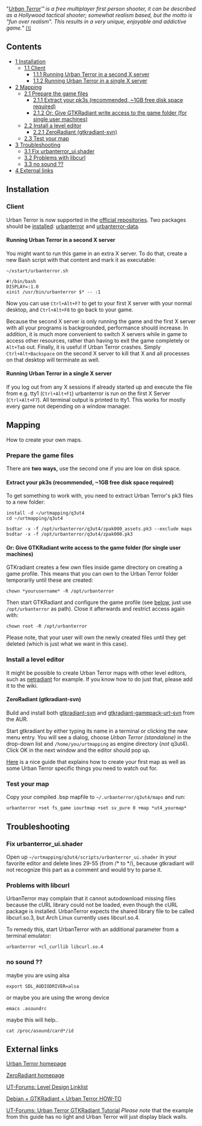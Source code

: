"*[Urban Terror](http://www.urbanterror.info/)™ is a free multiplayer first person shooter, it can be described as a Hollywood tactical shooter; somewhat realism based, but the motto is "fun over realism". This results in a very unique, enjoyable and addictive game.*" <small>[[1]](http://www.urbanterror.net)</small>

## Contents

*   [1 Installation](#Installation)
    *   [1.1 Client](#Client)
        *   [1.1.1 Running Urban Terror in a second X server](#Running_Urban_Terror_in_a_second_X_server)
        *   [1.1.2 Running Urban Terror in a single X server](#Running_Urban_Terror_in_a_single_X_server)
*   [2 Mapping](#Mapping)
    *   [2.1 Prepare the game files](#Prepare_the_game_files)
        *   [2.1.1 Extract your pk3s (recommended, ~1GB free disk space required)](#Extract_your_pk3s_.28recommended.2C_.7E1GB_free_disk_space_required.29)
        *   [2.1.2 Or: Give GTKRadiant write access to the game folder (for single user machines)](#Or:_Give_GTKRadiant_write_access_to_the_game_folder_.28for_single_user_machines.29)
    *   [2.2 Install a level editor](#Install_a_level_editor)
        *   [2.2.1 ZeroRadiant (gtkradiant-svn)](#ZeroRadiant_.28gtkradiant-svn.29)
    *   [2.3 Test your map](#Test_your_map)
*   [3 Troubleshooting](#Troubleshooting)
    *   [3.1 Fix urbanterror_ui.shader](#Fix_urbanterror_ui.shader)
    *   [3.2 Problems with libcurl](#Problems_with_libcurl)
    *   [3.3 no sound ??](#no_sound_.3F.3F)
*   [4 External links](#External_links)

## Installation

### Client

Urban Terror is now supported in the [official repositories](/index.php/Official_repositories "Official repositories"). Two packages should be [installed](/index.php/Pacman "Pacman"): [urbanterror](https://www.archlinux.org/packages/?name=urbanterror) and [urbanterror-data](https://www.archlinux.org/packages/?name=urbanterror-data).

#### Running Urban Terror in a second X server

You might want to run this game in an extra X server. To do that, create a new Bash script with that content and mark it as executable:

 `~/xstart/urbanterror.sh` 
```
#!/bin/bash 
DISPLAY=:1.0
xinit /usr/bin/urbanterror $* -- :1
```

Now you can use `Ctrl+Alt+F7` to get to your first X server with your normal desktop, and `Ctrl+Alt+F8` to go back to your game.

Because the second X server is only running the game and the first X server with all your programs is backgrounded, performance should increase. In addition, it is much more convenient to switch X servers while in game to access other resources, rather than having to exit the game completely or `Alt+Tab` out. Finally, it is useful if Urban Terror crashes. Simply `Ctrl+Alt+Backspace` on the second X server to kill that X and all processes on that desktop will terminate as well.

#### Running Urban Terror in a single X server

If you log out from any X sessions if already started up and execute the file from e.g. tty1 (`Ctrl+Alt+F1`) urbanterror is run on the first X Server (`Ctrl+Alt+F7`). All terminal output is printed to tty1\. This works for mostly every game not depending on a window manager.

## Mapping

How to create your own maps.

### Prepare the game files

There are **two ways,** use the second one if you are low on disk space.

#### Extract your pk3s (recommended, ~1GB free disk space required)

To get something to work with, you need to extract Urban Terror's pk3 files to a new folder:

```
install -d ~/urtmapping/q3ut4
cd ~/urtmapping/q3ut4

bsdtar -x -f /opt/urbanterror/q3ut4/zpak000_assets.pk3 --exclude maps
bsdtar -x -f /opt/urbanterror/q3ut4/zpak000.pk3

```

#### Or: Give GTKRadiant write access to the game folder (for single user machines)

GTKradiant creates a few own files inside game directory on creating a game profile. This means that you can own to the Urban Terror folder temporarily until these are created:

```
chown *yourusername* -R /opt/urbanterror

```

Then start GTKRadiant and configure the game profile (see [below](#ZeroRadiant_.28gtkradiant-svn.29), just use `/opt/urbanterror` as path). Close it afterwards and restrict access again with:

```
chown root -R /opt/urbanterror

```

Please note, that your user will own the newly created files until they get deleted (which is just what we want in this case).

### Install a level editor

It might be possible to create Urban Terror maps with other level editors, such as [netradiant](http://dev.alientrap.org/wiki/7) for example. If you know how to do just that, please add it to the wiki.

#### ZeroRadiant (gtkradiant-svn)

Build and install both [gtkradiant-svn](https://aur.archlinux.org/packages.php?ID=31795) and [gtkradiant-gamepack-urt-svn](https://aur.archlinux.org/packages/gtkradiant-gamepack-urt-svn/) from the AUR.

Start gtkradiant by either typing its name in a terminal or clicking the new menu entry. You will see a dialog, choose *Urban Terror (standalone)* in the drop-down list and `/home/you/urtmapping` as engine directory (*not* q3ut4). Click OK in the next window and the editor should pop up.

[Here](http://daffy.nerius.com/radiant/#first-map) is a nice guide that explains how to create your first map as well as some Urban Terror specific things you need to watch out for.

### Test your map

Copy your compiled .bsp mapfile to `~/.urbanterror/q3ut4/maps` and run:

```
urbanterror +set fs_game iourtmap +set sv_pure 0 +map *ut4_yourmap*

```

## Troubleshooting

### Fix urbanterror_ui.shader

Open up `~/urtmapping/q3ut4/scripts/urbanterror_ui.shader` in your favorite editor and delete lines 29-55 (from /* to */), because gtkradiant will not recognize this part as a comment and would try to parse it.

### Problems with libcurl

UrbanTerror may complain that it cannot autodownload missing files because the cURL library could not be loaded, even though the cURL package is installed. UrbanTerror expects the shared library file to be called libcurl.so.3, but Arch Linux currently uses libcurl.so.4.

To remedy this, start UrbanTerror with an additional parameter from a terminal emulator:

```
urbanterror +cl_curllib libcurl.so.4

```

### no sound ??

maybe you are using alsa

```
export SDL_AUDIODRIVER=alsa 

```

or maybe you are using the wrong device

```
emacs .asoundrc   

```

maybe this will help..

```
cat /proc/asound/card*/id

```

## External links

[Urban Terror homepage](http://www.urbanterror.info)

[ZeroRadiant homepage](http://www.qeradiant.com/cgi-bin/trac.cgi/wiki/ZeroRadiant)

[UT-Forums: Level Design Linklist](http://forums.urbanterror.info/topic/141-level-design-links/)

[Debian + GTKRadiant + Urban Terror HOW-TO](http://daffy.nerius.com/radiant/)

[UT-Forums: Urban Terror GTKRadiant Tutorial](http://forums.urbanterror.info/topic/13539-complete-linux-gtkradiant-urt-mapping-how-to/page__hl__urtpack__fromsearch__1__s__0bed93b96b8f19a3707143f46acfb964) *Please note* that the example from this guide has no light and Urban Terror will just display black walls.